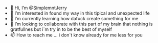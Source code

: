 - 👋 Hi, I’m @SimplemntJerry
- 👀 I’m interested in found my way in this tipical and unexpected life
- 🌱 I’m currently learning how dafuck create something for me
- 💞️ I’m looking to collaborate with this part of my brain that nothing is gratfullnes but i´m try in to be the best of myself
- 📫 How to reach me ... i don´t know already for me less for you

<!---
SimplemntJerry/SimplemntJerry is a ✨ special ✨ repository, thanks github.
